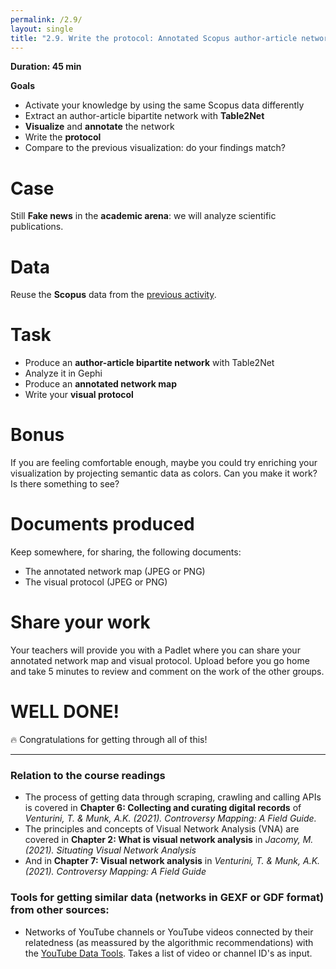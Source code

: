 ```yaml
---
permalink: /2.9/
layout: single
title: "2.9. Write the protocol: Annotated Scopus author-article network map"
---
```


**Duration: 45 min**

**Goals**
* Activate your knowledge by using the same Scopus data differently
* Extract an author-article bipartite network with **Table2Net**
* **Visualize** and **annotate** the network
* Write the **protocol**
* Compare to the previous visualization: do your findings match?

# Case

Still **Fake news** in the **academic arena**: we will analyze scientific publications.

# Data

Reuse the **Scopus** data from the [previous activity](../2.8/).

# Task

* Produce an **author-article bipartite network** with Table2Net
* Analyze it in Gephi
* Produce an **annotated network map**
* Write your **visual protocol**

# Bonus

If you are feeling comfortable enough, maybe you could try enriching your visualization by projecting semantic data as colors. Can you make it work? Is there something to see?

# Documents produced

Keep somewhere, for sharing, the following documents:
* The annotated network map (JPEG or PNG)
* The visual protocol (JPEG or PNG)

# Share your work

Your teachers will provide you with a Padlet where you can share your annotated network map and visual protocol. Upload before you go home and take 5 minutes to review and comment on the work of the other groups.

# WELL DONE!

🔥 Congratulations for getting through all of this!

---

### Relation to the course readings

* The process of getting data through scraping, crawling and calling APIs is covered in **Chapter 6: Collecting and curating digital records** of *Venturini, T. & Munk, A.K. (2021). Controversy Mapping: A Field Guide.*
* The principles and concepts of Visual Network Analysis (VNA) are covered in **Chapter 2: What is visual network analysis** in *Jacomy, M. (2021). Situating Visual Network Analysis*
* And in **Chapter 7: Visual network analysis** in *Venturini, T. & Munk, A.K. (2021). Controversy Mapping: A Field Guide*

### Tools for getting similar data (networks in GEXF or GDF format) from other sources:

* Networks of YouTube channels or YouTube videos connected by their relatedness (as meassured by the algorithmic recommendations) with the [YouTube Data Tools](https://tools.digitalmethods.net/netvizz/youtube/). Takes a list of video or channel ID's as input.


